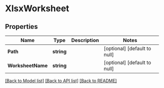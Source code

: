 # XlsxWorksheet

## Properties
Name | Type | Description | Notes
------------ | ------------- | ------------- | -------------
**Path** | **string** |  | [optional] [default to null]
**WorksheetName** | **string** |  | [optional] [default to null]

[[Back to Model list]](../README.md#documentation-for-models) [[Back to API list]](../README.md#documentation-for-api-endpoints) [[Back to README]](../README.md)


